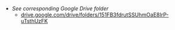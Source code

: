 - *See corresponding Google Drive folder*
	- [drive.google.com/drive/folders/151FB3fdrutSSUhmOaE8IrP-uTsthUzFK](https://drive.google.com/drive/folders/151FB3fdrutSSUhmOaE8IrP-uTsthUzFK?usp=sharing)